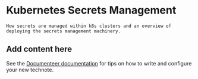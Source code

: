 # Kubernetes Secrets Management

```{abstract}
How secrets are managed within k8s clusters and an overview of deploying the secrets management machinery.
```

## Add content here

See the [Documenteer documentation](https://documenteer.lsst.io/technotes/index.html) for tips on how to write and configure your new technote.
